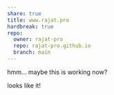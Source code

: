 ```yaml
---  
share: true  
title: www.rajat.pro  
hardbreak: true  
repo:  
  owner: rajat-pro  
  repo: rajat-pro.github.io  
  branch: main  
---  
```

  
hmm... maybe this is working now?  
  
looks like it!